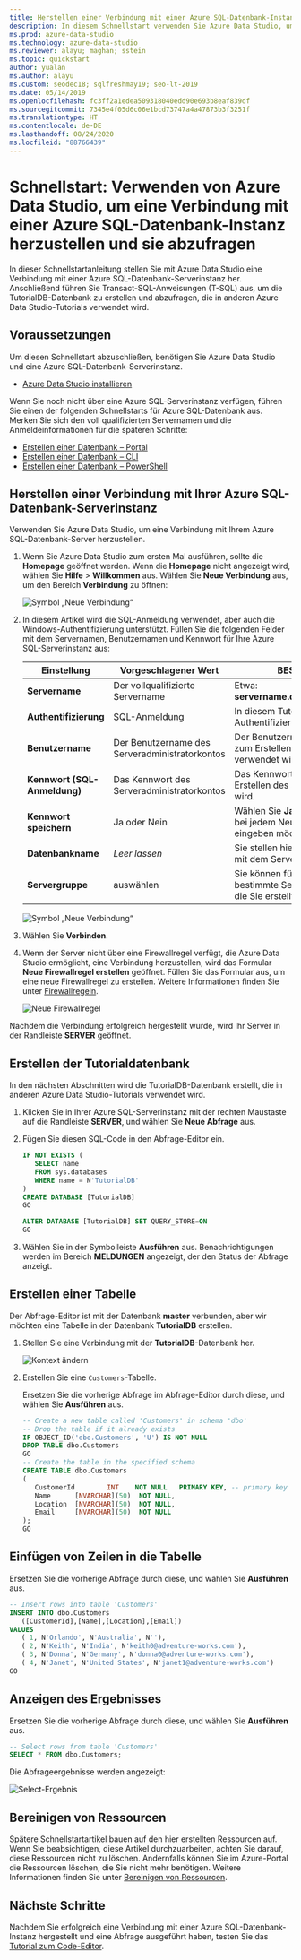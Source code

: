 ```yaml
---
title: Herstellen einer Verbindung mit einer Azure SQL-Datenbank-Instanz und deren Abfrage
description: In diesem Schnellstart verwenden Sie Azure Data Studio, um eine Verbindung mit einem Azure SQL-Datenbank-Server herzustellen. Anschließend erstellen Sie eine Datenbank und fragen diese ab.
ms.prod: azure-data-studio
ms.technology: azure-data-studio
ms.reviewer: alayu; maghan; sstein
ms.topic: quickstart
author: yualan
ms.author: alayu
ms.custom: seodec18; sqlfreshmay19; seo-lt-2019
ms.date: 05/14/2019
ms.openlocfilehash: fc3ff2a1edea509318040edd90e693b8eaf839df
ms.sourcegitcommit: 7345e4f05d6c06e1bcd73747a4a47873b3f3251f
ms.translationtype: HT
ms.contentlocale: de-DE
ms.lasthandoff: 08/24/2020
ms.locfileid: "88766439"
---
```

# <a name="quickstart-use-azure-data-studio-to-connect-and-query-azure-sql-database"></a>Schnellstart: Verwenden von Azure Data Studio, um eine Verbindung mit einer Azure SQL-Datenbank-Instanz herzustellen und sie abzufragen

In dieser Schnellstartanleitung stellen Sie mit Azure Data Studio eine Verbindung mit einer Azure SQL-Datenbank-Serverinstanz her. Anschließend führen Sie Transact-SQL-Anweisungen (T-SQL) aus, um die TutorialDB-Datenbank zu erstellen und abzufragen, die in anderen Azure Data Studio-Tutorials verwendet wird.

## <a name="prerequisites"></a>Voraussetzungen

Um diesen Schnellstart abzuschließen, benötigen Sie Azure Data Studio und eine Azure SQL-Datenbank-Serverinstanz.

- [Azure Data Studio installieren](./download-azure-data-studio.md?view=sql-server-ver15)

Wenn Sie noch nicht über eine Azure SQL-Serverinstanz verfügen, führen Sie einen der folgenden Schnellstarts für Azure SQL-Datenbank aus. Merken Sie sich den voll qualifizierten Servernamen und die Anmeldeinformationen für die späteren Schritte:

- [Erstellen einer Datenbank – Portal](/azure/sql-database/sql-database-get-started-portal)
- [Erstellen einer Datenbank – CLI](/azure/sql-database/sql-database-get-started-cli)
- [Erstellen einer Datenbank – PowerShell](/azure/sql-database/sql-database-get-started-powershell)


## <a name="connect-to-your-azure-sql-database-server"></a>Herstellen einer Verbindung mit Ihrer Azure SQL-Datenbank-Serverinstanz

Verwenden Sie Azure Data Studio, um eine Verbindung mit Ihrem Azure SQL-Datenbank-Server herzustellen.

1. Wenn Sie Azure Data Studio zum ersten Mal ausführen, sollte die **Homepage** geöffnet werden. Wenn die **Homepage** nicht angezeigt wird, wählen Sie **Hilfe** > **Willkommen** aus. Wählen Sie **Neue Verbindung** aus, um den Bereich **Verbindung** zu öffnen:
   
   ![Symbol „Neue Verbindung“](media/quickstart-sql-database/new-connection-icon.png)

2. In diesem Artikel wird die SQL-Anmeldung verwendet, aber auch die Windows-Authentifizierung unterstützt. Füllen Sie die folgenden Felder mit dem Servernamen, Benutzernamen und Kennwort für Ihre Azure SQL-Serverinstanz aus:

   | Einstellung       | Vorgeschlagener Wert | BESCHREIBUNG |
   | ------------ | ------------------ | ------------------------------------------------- | 
   | **Servername** | Der vollqualifizierte Servername | Etwa: **servername.database.windows.net**. |
   | **Authentifizierung** | SQL-Anmeldung| In diesem Tutorial wird die SQL-Authentifizierung verwendet. |
   | **Benutzername** | Der Benutzername des Serveradministratorkontos | Der Benutzername des Kontos, das zum Erstellen des Servers verwendet wird. |
   | **Kennwort (SQL-Anmeldung)** | Das Kennwort des Serveradministratorkontos | Das Kennwort des Kontos, das zum Erstellen des Servers verwendet wird. |
   | **Kennwort speichern** | Ja oder Nein | Wählen Sie **Ja** aus, wenn Sie nicht bei jedem Neustart Ihr Kennwort eingeben möchten. |
   | **Datenbankname** | *Leer lassen* | Sie stellen hier nur eine Verbindung mit dem Server her. |
   | **Servergruppe** | <Default> auswählen | Sie können für dieses Feld eine bestimmte Servergruppe festlegen, die Sie erstellt haben. | 

   ![Symbol „Neue Verbindung“](media/quickstart-sql-database/new-connection-screen.png)  

3. Wählen Sie **Verbinden**.

4. Wenn der Server nicht über eine Firewallregel verfügt, die Azure Data Studio ermöglicht, eine Verbindung herzustellen, wird das Formular **Neue Firewallregel erstellen** geöffnet. Füllen Sie das Formular aus, um eine neue Firewallregel zu erstellen. Weitere Informationen finden Sie unter [Firewallregeln](/azure/sql-database/sql-database-firewall-configure).

   ![Neue Firewallregel](media/quickstart-sql-database/firewall.png)  

Nachdem die Verbindung erfolgreich hergestellt wurde, wird Ihr Server in der Randleiste **SERVER** geöffnet.

## <a name="create-the-tutorial-database"></a>Erstellen der Tutorialdatenbank

In den nächsten Abschnitten wird die TutorialDB-Datenbank erstellt, die in anderen Azure Data Studio-Tutorials verwendet wird.

1. Klicken Sie in Ihrer Azure SQL-Serverinstanz mit der rechten Maustaste auf die Randleiste **SERVER**, und wählen Sie **Neue Abfrage** aus.

1. Fügen Sie diesen SQL-Code in den Abfrage-Editor ein.

   ```sql
   IF NOT EXISTS (
      SELECT name
      FROM sys.databases
      WHERE name = N'TutorialDB'
   )
   CREATE DATABASE [TutorialDB]
   GO

   ALTER DATABASE [TutorialDB] SET QUERY_STORE=ON
   GO
   ```

1. Wählen Sie in der Symbolleiste **Ausführen** aus. Benachrichtigungen werden im Bereich **MELDUNGEN** angezeigt, der den Status der Abfrage anzeigt.

## <a name="create-a-table"></a>Erstellen einer Tabelle

Der Abfrage-Editor ist mit der Datenbank **master** verbunden, aber wir möchten eine Tabelle in der Datenbank **TutorialDB** erstellen. 

1. Stellen Sie eine Verbindung mit der **TutorialDB**-Datenbank her.

   ![Kontext ändern](media/quickstart-sql-database/change-context2.png)



1. Erstellen Sie eine `Customers`-Tabelle. 

   Ersetzen Sie die vorherige Abfrage im Abfrage-Editor durch diese, und wählen Sie **Ausführen** aus.

   ```sql
   -- Create a new table called 'Customers' in schema 'dbo'
   -- Drop the table if it already exists
   IF OBJECT_ID('dbo.Customers', 'U') IS NOT NULL
   DROP TABLE dbo.Customers
   GO
   -- Create the table in the specified schema
   CREATE TABLE dbo.Customers
   (
      CustomerId        INT    NOT NULL   PRIMARY KEY, -- primary key column
      Name      [NVARCHAR](50)  NOT NULL,
      Location  [NVARCHAR](50)  NOT NULL,
      Email     [NVARCHAR](50)  NOT NULL
   );
   GO
   ```


## <a name="insert-rows-into-the-table"></a>Einfügen von Zeilen in die Tabelle

Ersetzen Sie die vorherige Abfrage durch diese, und wählen Sie **Ausführen** aus.

   ```sql
   -- Insert rows into table 'Customers'
   INSERT INTO dbo.Customers
      ([CustomerId],[Name],[Location],[Email])
   VALUES
      ( 1, N'Orlando', N'Australia', N''),
      ( 2, N'Keith', N'India', N'keith0@adventure-works.com'),
      ( 3, N'Donna', N'Germany', N'donna0@adventure-works.com'),
      ( 4, N'Janet', N'United States', N'janet1@adventure-works.com')
   GO
   ```

## <a name="view-the-result"></a>Anzeigen des Ergebnisses

Ersetzen Sie die vorherige Abfrage durch diese, und wählen Sie **Ausführen** aus.

   ```sql
   -- Select rows from table 'Customers'
   SELECT * FROM dbo.Customers;
   ```

Die Abfrageergebnisse werden angezeigt:

   ![Select-Ergebnis](media/quickstart-sql-database/select-results2.png)


## <a name="clean-up-resources"></a>Bereinigen von Ressourcen

Spätere Schnellstartartikel bauen auf den hier erstellten Ressourcen auf. Wenn Sie beabsichtigen, diese Artikel durchzuarbeiten, achten Sie darauf, diese Ressourcen nicht zu löschen. Andernfalls können Sie im Azure-Portal die Ressourcen löschen, die Sie nicht mehr benötigen. Weitere Informationen finden Sie unter [Bereinigen von Ressourcen](/azure/sql-database/sql-database-get-started-portal#clean-up-resources).

## <a name="next-steps"></a>Nächste Schritte

Nachdem Sie erfolgreich eine Verbindung mit einer Azure SQL-Datenbank-Instanz hergestellt und eine Abfrage ausgeführt haben, testen Sie das [Tutorial zum Code-Editor](tutorial-sql-editor.md).